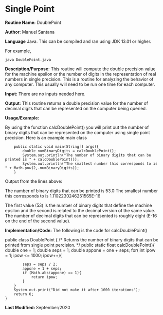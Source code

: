 # Single Point

**Routine Name:** DoublePoint 

**Author:** Manuel Santana

**Language** Java. This can be compiled and ran using JDK 13.01 or higher.

For example,

    java DoublePoint.java 


**Description/Purpose:** This routine will compute the double precision value for the machine epsilon or the number of digits
in the representation of real numbers in single precision. This is a routine for analyzing the behavior of any computer. This
usually will need to be run one time for each computer.

**Input:** 
There are no inputs needed here.

**Output:** This routine returns a double precision value for the number of decimal digits that can be represented on the
computer being queried.

**Usage/Example:**

By using the function calcDoublePoint() you will print out the number of binary digits that can be represented on the computer using single point precision. 
Here is an example main class

```
    public static void main(String[] args){
        double numBinaryDigits = calcDoublePoint();
        System.out.println("The number of binary digits that can be printed is " + calcDoublePoint());
        System.out.println("The smallest number this corresponds to is " + Math.pow(2,-numBinaryDigits));
    }

```


Output from the lines above:

The number of binary digits that can be printed is 53.0
The smallest number this corresponds to is 1.1102230246251565E-16

The first value (53) is the number of binary digits that define the machine epsilon and the second is related to the
decimal version of the same value. The number of decimal digits that can be represented is roughly eight (E-16 on the
end of the second value).

**Implementation/Code:** The following is the code for calcDoublePoint()

public class DoublePoint {
    /*
    Returns the number of binary digits that can be printed from single point percision.
     */
    public static float calcDoublePoint(){
        double one = 1;
        double seps = 1;
        double appone = one + seps;
        for( int ipow = 1; ipow <= 1000; ipow++){

            seps = seps / 2;
            appone = 1 + seps;
            if (Math.abs(appone) == 1){
                return ipow;
            }
        }
        System.out.print("Did not make it after 1000 iterations");
        return 0;
    }

**Last Modified:** September/2020

